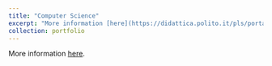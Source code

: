 ```yaml
---
title: "Computer Science"
excerpt: "More information [here](https://didattica.polito.it/pls/portal30/gap.pkg_guide.viewGap?p_cod_ins=14BHDMK&p_a_acc=2025&p_header=S&p_lang=IT&multi=N  "Polito")."
collection: portfolio
---
```


More information [here](https://didattica.polito.it/pls/portal30/gap.pkg_guide.viewGap?p_cod_ins=14BHDMK&p_a_acc=2025&p_header=S&p_lang=IT&multi=N  "Polito").